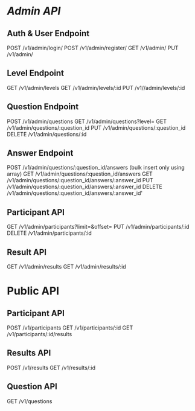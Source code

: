 # *Admin API*

## Auth & User Endpoint

POST /v1/admin/login/
POST /v1/admin/register/
GET /v1/admin/
PUT /v1/admin/

## Level Endpoint

GET /v1/admin/levels
GET /v1/admin/levels/:id
PUT /v1//admin/levels/:id

## Question Endpoint

POST /v1/admin/questions
GET /v1/admin/questions?level=
GET /v1/admin/questions/:question_id
PUT /v1/admin/questions/:question_id
DELETE /v1/admin/questions/:id

## Answer Endpoint

POST /v1/admin/questions/:question_id/answers (bulk insert only using array)
GET /v1/admin/questions/:question_id/answers
GET /v1/admin/questions/:question_id/answers/:answer_id
PUT /v1/admin/questions/:question_id/answers/:answer_id
DELETE /v1/admin/questions/:question_id/answers/:answer_id'

## Participant API

GET /v1/admin/participants?limit=&offset=
PUT /v1/admin/participants/:id
DELETE /v1/admin/participants/:id

## Result API

GET /v1/admin/results
GET /v1/admin/results/:id

# Public API

## Participant API

POST /v1/participants
GET /v1/participants/:id
GET /v1/participants/:id/results

## Results API

POST /v1/results
GET /v1/results/:id

## Question API

GET /v1/questions
